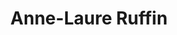 ---
category: residents
layout: post
title: Anne-Laure Ruffin 
profession: fine arts
website: www.annelaureruffin.com
image: /images/residents/annelaureruffin_01.jpg
---